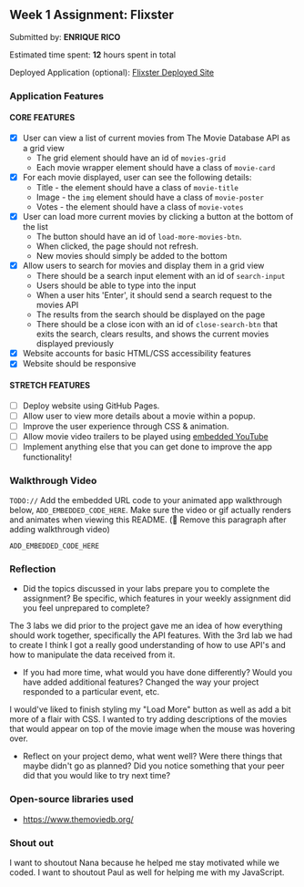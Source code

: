 
## Week 1 Assignment: Flixster

Submitted by: **ENRIQUE RICO**

Estimated time spent: **12** hours spent in total

Deployed Application (optional): [Flixster Deployed Site](ADD_LINK_HERE)

### Application Features

#### CORE FEATURES

- [x] User can view a list of current movies from The Movie Database API as a grid view
  - The grid element should have an id of `movies-grid`
  - Each movie wrapper element should have a class of `movie-card`
- [x] For each movie displayed, user can see the following details:
  - Title - the element should have a class of `movie-title`
  - Image - the `img` element should have a class of `movie-poster`
  - Votes - the element should have a class of `movie-votes`
- [x] User can load more current movies by clicking a button at the bottom of the list
  - The button should have an id of `load-more-movies-btn`.
  - When clicked, the page should not refresh.
  - New movies should simply be added to the bottom
- [x] Allow users to search for movies and display them in a grid view
  - There should be a search input element with an id of `search-input`
  - Users should be able to type into the input
  - When a user hits 'Enter', it should send a search request to the movies API
  - The results from the search should be displayed on the page
  - There should be a close icon with an id of `close-search-btn` that exits the search, clears results, and shows the current movies displayed previously
- [x] Website accounts for basic HTML/CSS accessibility features
- [x] Website should be responsive

#### STRETCH FEATURES

- [ ] Deploy website using GitHub Pages. 
- [ ] Allow user to view more details about a movie within a popup.
- [ ] Improve the user experience through CSS & animation.
- [ ] Allow movie video trailers to be played using [embedded YouTube](https://support.google.com/youtube/answer/171780?hl=en)
- [ ] Implement anything else that you can get done to improve the app functionality!

### Walkthrough Video

`TODO://` Add the embedded URL code to your animated app walkthrough below, `ADD_EMBEDDED_CODE_HERE`. Make sure the video or gif actually renders and animates when viewing this README. (🚫 Remove this paragraph after adding walkthrough video)

`ADD_EMBEDDED_CODE_HERE`

### Reflection

* Did the topics discussed in your labs prepare you to complete the assignment? Be specific, which features in your weekly assignment did you feel unprepared to complete?

The 3 labs we did prior to the project gave me an idea of how everything should work together, specifically the API features. With the 3rd lab we had to create I think I got a really good understanding of how to use API's and how to manipulate the data received from it.

* If you had more time, what would you have done differently? Would you have added additional features? Changed the way your project responded to a particular event, etc.
  
I would've liked to finish styling my "Load More" button as well as add a bit more of a flair with CSS. I wanted to try adding descriptions of the movies that would appear on top of the movie image when the mouse was hovering over.

* Reflect on your project demo, what went well? Were there things that maybe didn't go as planned? Did you notice something that your peer did that you would like to try next time?



### Open-source libraries used

- https://www.themoviedb.org/

### Shout out

I want to shoutout Nana because he helped me stay motivated while we coded.
I want to shoutout Paul as well for helping me with my JavaScript.
